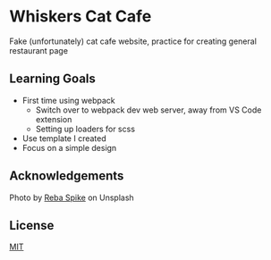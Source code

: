 # Whiskers Cat Cafe

Fake (unfortunately) cat cafe website, practice for creating general restaurant page

## Learning Goals
* First time using webpack 
  * Switch over to webpack dev web server, away from VS Code extension 
  * Setting up loaders for scss
* Use template I created 
* Focus on a simple design

## Acknowledgements 

Photo by [Reba Spike](https://unsplash.com/es/@rebaspike?utm_source=unsplash&utm_medium=referral&utm_content=creditCopyText) on Unsplash

## License
[MIT](https://choosealicense.com/licenses/mit/)
